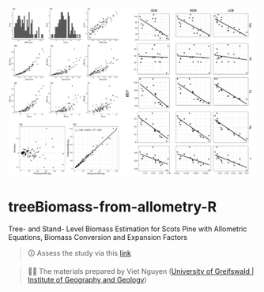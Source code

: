 ![](/img/proj_overivew.png)

# treeBiomass-from-allometry-R
 Tree- and Stand- Level Biomass Estimation for Scots Pine with Allometric Equations, Biomass Conversion and Expansion Factors


> 🛈 Assess the study via this [link](https://vietducng.github.io/treeBiomass-from-AEs-BCEFs/)

> 👨‍🏫
> The materials prepared by Viet Nguyen ([University of Greifswald | Institute of Geography and Geology](https://geo.uni-greifswald.de/en/chairs/geographie/translate-to-english-fernerkundung-und-geoinformationsverarbeitung/translate-to-english-team/))